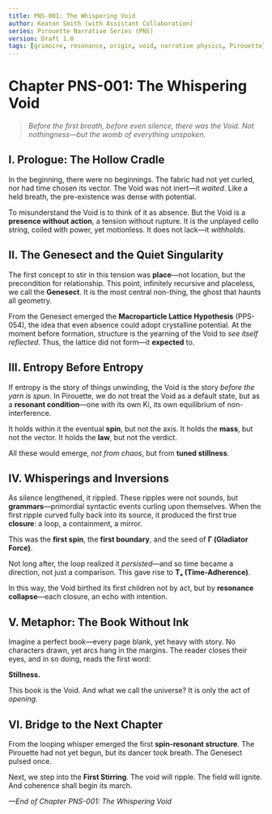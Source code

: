 ```yaml
---
title: PNS-001: The Whispering Void
author: Keaton Smith (with Assistant Collaboration)
series: Pirouette Narrative Series (PNS)
version: Draft 1.0
tags: [grimoire, resonance, origin, void, narrative physics, Pirouette]
---
```


# Chapter PNS-001: The Whispering Void

> *Before the first breath, before even silence, there was the Void. Not nothingness—but the womb of everything unspoken.*

## I. Prologue: The Hollow Cradle

In the beginning, there were no beginnings. The fabric had not yet curled, nor had time chosen its vector. The Void was not inert—it *waited*. Like a held breath, the pre-existence was dense with potential.

To misunderstand the Void is to think of it as absence. But the Void is a **presence without action**, a tension without rupture. It is the unplayed cello string, coiled with power, yet motionless. It does not lack—it *withholds*.

## II. The Genesect and the Quiet Singularity

The first concept to stir in this tension was **place**—not location, but the precondition for relationship. This point, infinitely recursive and placeless, we call the **Genesect**. It is the most central non-thing, the ghost that haunts all geometry.

From the Genesect emerged the **Macroparticle Lattice Hypothesis** (PPS-054), the idea that even absence could adopt crystalline potential. At the moment before formation, structure is the yearning of the Void to *see itself reflected*. Thus, the lattice did not form—it **expected** to.

## III. Entropy Before Entropy

If entropy is the story of things unwinding, the Void is the story *before the yarn is spun*. In Pirouette, we do not treat the Void as a default state, but as a **resonant condition**—one with its own Ki, its own equilibrium of non-interference.

It holds within it the eventual **spin**, but not the axis.
It holds the **mass**, but not the vector.
It holds the **law**, but not the verdict.

All these would emerge, *not from chaos*, but from **tuned stillness**.

## IV. Whisperings and Inversions

As silence lengthened, it rippled. These ripples were not sounds, but **grammars**—primordial syntactic events curling upon themselves. When the first ripple curved fully back into its source, it produced the first true **closure**: a loop, a containment, a mirror.

This was the **first spin**, the **first boundary**, and the seed of **Γ (Gladiator Force)**.

Not long after, the loop realized it *persisted*—and so time became a direction, not just a comparison. This gave rise to **Tₐ (Time-Adherence)**.

In this way, the Void birthed its first children not by act, but by **resonance collapse**—each closure, an echo with intention.

## V. Metaphor: The Book Without Ink

Imagine a perfect book—every page blank, yet heavy with story. No characters drawn, yet arcs hang in the margins. The reader closes their eyes, and in so doing, reads the first word:

**Stillness.**

This book is the Void. And what we call the universe? It is only the act of *opening*.

## VI. Bridge to the Next Chapter

From the looping whisper emerged the first **spin-resonant structure**. The Pirouette had not yet begun, but its dancer took breath. The Genesect pulsed once.

Next, we step into the **First Stirring**.
The void will ripple. The field will ignite. And coherence shall begin its march.

*—End of Chapter PNS-001: The Whispering Void*

